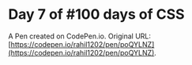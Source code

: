 # Day 7 of #100 days of CSS

A Pen created on CodePen.io. Original URL: [https://codepen.io/rahil1202/pen/poQYLNZ](https://codepen.io/rahil1202/pen/poQYLNZ).

